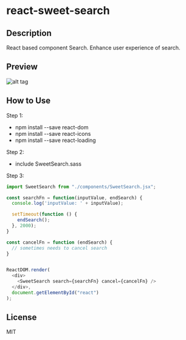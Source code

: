 # react-sweet-search

## Description
React based component Search. Enhance user experience of search.


## Preview
![alt tag](https://cloud.githubusercontent.com/assets/429250/14410807/5a3a68fc-ff6a-11e5-928a-e07914dd7674.gif)


## How to Use
Step 1:
* npm install --save react-dom
* npm install --save react-icons
* npm install --save react-loading

Step 2:
* include SweetSearch.sass

Step 3:
```js
import SweetSearch from "./components/SweetSearch.jsx";

const searchFn = function(inputValue, endSearch) {
  console.log('inputValue: ' + inputValue);

  setTimeout(function () {
    endSearch();
  }, 2000);
}

const cancelFn = function (endSearch) {
  // sometimes needs to cancel search
}


ReactDOM.render(
  <div>
    <SweetSearch search={searchFn} cancel={cancelFn} />
  </div>,
  document.getElementById("react")
);
```


## License

MIT
